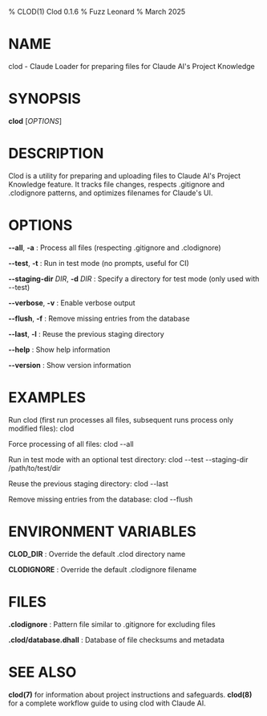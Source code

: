 % CLOD(1) Clod 0.1.6
% Fuzz Leonard
% March 2025

# NAME

clod - Claude Loader for preparing files for Claude AI's Project Knowledge

# SYNOPSIS

**clod** [*OPTIONS*]

# DESCRIPTION

Clod is a utility for preparing and uploading files to Claude AI's Project Knowledge feature. 
It tracks file changes, respects .gitignore and .clodignore patterns, and optimizes filenames 
for Claude's UI.

# OPTIONS

**--all**, **-a**
: Process all files (respecting .gitignore and .clodignore)

**--test**, **-t**
: Run in test mode (no prompts, useful for CI)

**--staging-dir** *DIR*, **-d** *DIR*
: Specify a directory for test mode (only used with --test)

**--verbose**, **-v**
: Enable verbose output

**--flush**, **-f**
: Remove missing entries from the database

**--last**, **-l**
: Reuse the previous staging directory

**--help**
: Show help information

**--version**
: Show version information

# EXAMPLES

Run clod (first run processes all files, subsequent runs process only modified files):
    clod

Force processing of all files:
    clod --all

Run in test mode with an optional test directory:
    clod --test --staging-dir /path/to/test/dir
    
Reuse the previous staging directory:
    clod --last
    
Remove missing entries from the database:
    clod --flush

# ENVIRONMENT VARIABLES

**CLOD_DIR**
: Override the default .clod directory name

**CLODIGNORE**
: Override the default .clodignore filename

# FILES

**.clodignore**
: Pattern file similar to .gitignore for excluding files

**.clod/database.dhall**
: Database of file checksums and metadata

# SEE ALSO

**clod(7)** for information about project instructions and safeguards.
**clod(8)** for a complete workflow guide to using clod with Claude AI.
